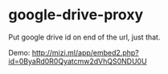 # google-drive-proxy

Put google drive id on end of the url, just that.

Demo: http://mizi.ml/app/embed2.php?id=0ByaRd0R0Qyatcmw2dVhQS0NDU0U
